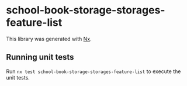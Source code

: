 # school-book-storage-storages-feature-list

This library was generated with [Nx](https://nx.dev).

## Running unit tests

Run `nx test school-book-storage-storages-feature-list` to execute the unit tests.
